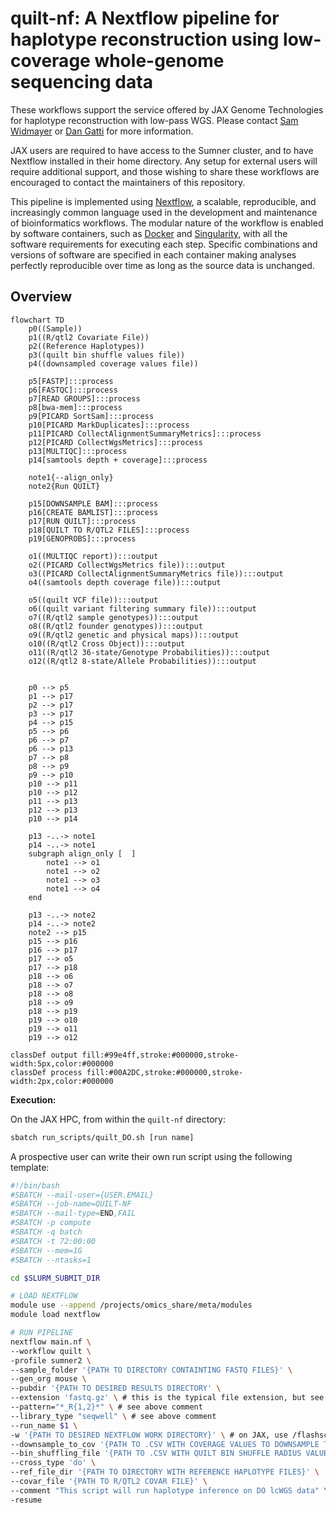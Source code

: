 # quilt-nf: A Nextflow pipeline for haplotype reconstruction using low-coverage whole-genome sequencing data

These workflows support the service offered by JAX Genome Technologies for haplotype reconstruction with low-pass WGS. Please contact [Sam Widmayer](mailto:samuel.widmayer@jax.org)  or [Dan Gatti](mailto:dan.gatti@jax.org) for more information.

JAX users are required to have access to the Sumner cluster, and to have Nextflow installed in their home directory. Any setup for external users will require additional support, and those wishing to share these workflows are encouraged to contact the maintainers of this repository.

This pipeline is implemented using [Nextflow](https://www.nextflow.io/), a scalable, reproducible, and increasingly common language used in the development and maintenance of bioinformatics workflows. The modular nature of the workflow is enabled by software containers, such as [Docker](https://www.docker.com/) and [Singularity](https://sylabs.io/singularity), with all the software requirements for executing each step. Specific combinations and versions of software are specified in each container making analyses perfectly reproducible over time as long as the source data is unchanged.

## Overview

```mermaid
flowchart TD
    p0((Sample))
    p1((R/qtl2 Covariate File))
    p2((Reference Haplotypes))
    p3((quilt bin shuffle values file))
    p4((downsampled coverage values file))

    p5[FASTP]:::process
    p6[FASTQC]:::process
    p7[READ GROUPS]:::process
    p8[bwa-mem]:::process
    p9[PICARD SortSam]:::process
    p10[PICARD MarkDuplicates]:::process
    p11[PICARD CollectAlignmentSummaryMetrics]:::process
    p12[PICARD CollectWgsMetrics]:::process
    p13[MULTIQC]:::process
    p14[samtools depth + coverage]:::process

    note1{--align_only}
    note2{Run QUILT}

    p15[DOWNSAMPLE BAM]:::process
    p16[CREATE BAMLIST]:::process
    p17[RUN QUILT]:::process
    p18[QUILT TO R/QTL2 FILES]:::process
    p19[GENOPROBS]:::process

    o1((MULTIQC report)):::output
    o2((PICARD CollectWgsMetrics file)):::output
    o3((PICARD CollectAlignmentSummaryMetrics file)):::output
    o4((samtools depth coverage file)):::output

    o5((quilt VCF file)):::output
    o6((quilt variant filtering summary file)):::output
    o7((R/qtl2 sample genotypes)):::output
    o8((R/qtl2 founder genotypes)):::output
    o9((R/qtl2 genetic and physical maps)):::output
    o10((R/qtl2 Cross Object)):::output
    o11((R/qtl2 36-state/Genotype Probabilities)):::output
    o12((R/qtl2 8-state/Allele Probabilities)):::output


    p0 --> p5
    p1 --> p17
    p2 --> p17
    p3 --> p17
    p4 --> p15
    p5 --> p6
    p6 --> p7
    p6 --> p13
    p7 --> p8
    p8 --> p9
    p9 --> p10
    p10 --> p11
    p10 --> p12
    p11 --> p13
    p12 --> p13
    p10 --> p14
    
    p13 -..-> note1
    p14 -..-> note1
    subgraph align_only [  ]
        note1 --> o1
        note1 --> o2
        note1 --> o3
        note1 --> o4
    end

    p13 -..-> note2
    p14 -..-> note2
    note2 --> p15
    p15 --> p16
    p16 --> p17
    p17 --> o5
    p17 --> p18
    p18 --> o6
    p18 --> o7
    p18 --> o8
    p18 --> o9
    p18 --> p19
    p19 --> o10
    p19 --> o11
    p19 --> o12

classDef output fill:#99e4ff,stroke:#000000,stroke-width:5px,color:#000000
classDef process fill:#00A2DC,stroke:#000000,stroke-width:2px,color:#000000

```

**Execution:**

On the JAX HPC, from within the `quilt-nf` directory:

``` bash
sbatch run_scripts/quilt_DO.sh [run name]
```
A prospective user can write their own run script using the following template:

``` bash
#!/bin/bash
#SBATCH --mail-user={USER.EMAIL}
#SBATCH --job-name=QUILT-NF
#SBATCH --mail-type=END,FAIL
#SBATCH -p compute
#SBATCH -q batch
#SBATCH -t 72:00:00
#SBATCH --mem=1G
#SBATCH --ntasks=1

cd $SLURM_SUBMIT_DIR

# LOAD NEXTFLOW
module use --append /projects/omics_share/meta/modules
module load nextflow

# RUN PIPELINE
nextflow main.nf \
--workflow quilt \
-profile sumner2 \
--sample_folder '{PATH TO DIRECTORY CONTAINTING FASTQ FILES}' \
--gen_org mouse \
--pubdir '{PATH TO DESIRED RESULTS DIRECTORY' \
--extension 'fastq.gz' \ # this is the typical file extension, but see run_scripts/quilt_DO_ddRADseq.sh for alternative example
--pattern="*_R{1,2}*" \ # see above comment
--library_type "seqwell" \ # see above comment
--run_name $1 \
-w '{PATH TO DESIRED NEXTFLOW WORK DIRECTORY}' \ # on JAX, use /flashscratch/{USER} or /flashscratch/{OTHER}
--downsample_to_cov '{PATH TO .CSV WITH COVERAGE VALUES TO DOWNSAMPLE TO}' \
--bin_shuffling_file '{PATH TO .CSV WITH QUILT BIN SHUFFLE RADIUS VALUES}' \
--cross_type 'do' \
--ref_file_dir '{PATH TO DIRECTORY WITH REFERENCE HAPLOTYPE FILES}' \
--covar_file '{PATH TO R/QTL2 COVAR FILE}' \
--comment "This script will run haplotype inference on DO lcWGS data" \
-resume
```
